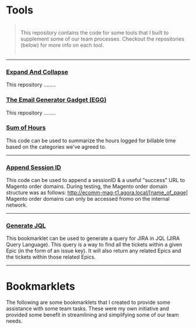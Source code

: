 # Tools

> <br/>
> This repository contains the code for some tools that I built to supplement some of our team processes. Checkout the repositories (below) for more info on each tool.<br/>
> <br/>

-------

### [Expand And Collapse](/tools/expandAndCollapse)
This repository ........

### [The Email Generator Gadget (EGG)](/tools/egg)

This repository ........

### [Sum of Hours](https://dejai.github.com/iris/bookmarklets/sumOfHours.js)
This code can be used to summarize the hours logged for billable time based on the categories we've agreed to. 

------

### [Append Session ID](https://dejai.github.com/iris/bookmarklets/appendParams.js)
This code can be used to append a sessionID & a useful "success" URL to Magento order domains.
During testing, the Magento order domain structure was as follows: http://ecomm-mag-t1.agora.local/[name_of_page]
Magento order domains can only be accessed fromo on the internal network. 

------

### [Generate JQL](https://dejai.github.com/iris/bookmarklets/generateJQL.js)
This bookmarklet can be used to generate a query for JIRA in JQL (JIRA Query Language). This query is a way to find all the tickets within a given Epic (in the form of an issue key). It will also return any related Epics and the tickets within those related Epics.

------

# Bookmarklets
The following are some bookmarklets that I created to provide some assistance with some team tasks. These were my own initiative and provided some benefit in streamlining and simplifying some of our team needs.



